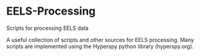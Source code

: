 # EELS-Processing
Scripts for processing EELS data

A useful collection of scripts and other sources for EELS processing. Many scripts are implemented using the Hyperspy python library (hyperspy.org).
